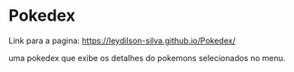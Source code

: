 # Pokedex

Link para a pagina: https://leydilson-silva.github.io/Pokedex/

uma pokedex que exibe os detalhes do pokemons selecionados no menu.
